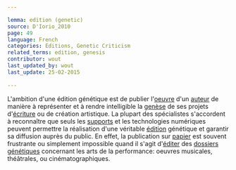 ```yaml
---

lemma: edition (genetic)
source: D'Iorio_2010
page: 49 
language: French
categories: Editions, Genetic Criticism
related_terms: edition, genesis
contributor: wout
last_updated_by: wout
last_update: 25-02-2015
        
---
```


L'ambition d'une édition génétique est de publier l'[oeuvre](work.html) d'un [auteur](author.html) de manière à représenter et à rendre intelligible la [genèse](genesis.html) de ses projets d'[écriture](writingProcess.html) ou de création artistique. La plupart des spécialistes s'accordent à reconnaître que seuls les [supports](textCarrier.html) et les technologies numériques peuvent permettre la réalisation d'une véritable [édition](editionScholarly.html) génétique et garantir sa diffusion auprès du public. En effet, la publication sur [papier](paper.html) est souvent frustrante ou simplement impossible quand il s'agit d'[éditer](editingScholarly.html) des [dossiers génétiques](geneticDossier.html) concernant les arts de la performance: oeuvres musicales, théâtrales, ou cinématographiques.

